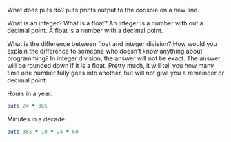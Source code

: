 What does puts do?
puts prints output to the console on a new line.

What is an integer? What is a float?
An integer is a number with out a decimal point. A float is a number with a decimal point.

What is the difference between float and integer division? How would you explain the difference to someone who doesn't know anything about programming? In integer division, the answer will not be exact. The answer will be rounded down if it is a float. Pretty much, it will tell you how many time one number fully goes into another, but will not give you a remainder or decimal point.

Hours in a year:

```ruby
puts 24 * 365
```

Minutes in a decade:

```ruby
puts 365 * 10 * 24 * 60
```
